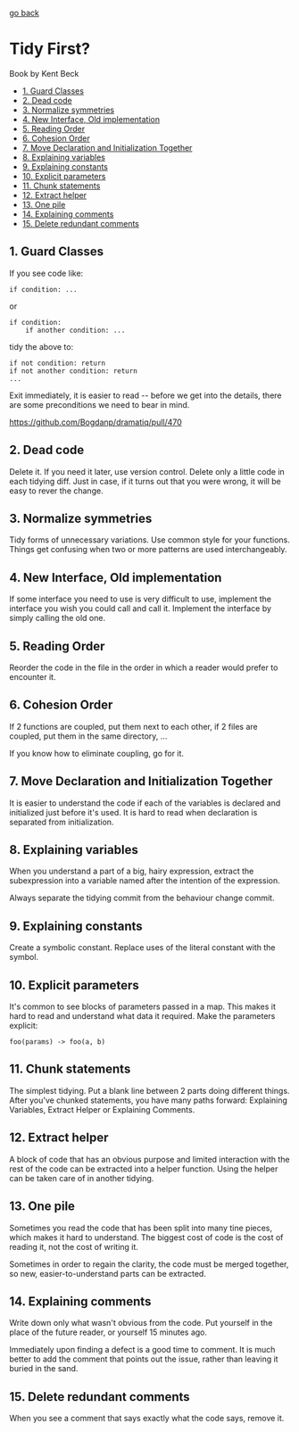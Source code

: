 [go back](https://github.com/pkardas/learning)

# Tidy First?

Book by Kent Beck

- [1. Guard Classes](#1-guard-classes)
- [2. Dead code](#2-dead-code)
- [3. Normalize symmetries](#3-normalize-symmetries)
- [4. New Interface, Old implementation](#4-new-interface-old-implementation)
- [5. Reading Order](#5-reading-order)
- [6. Cohesion Order](#6-cohesion-order)
- [7. Move Declaration and Initialization Together](#7-move-declaration-and-initialization-together)
- [8. Explaining variables](#8-explaining-variables)
- [9. Explaining constants](#9-explaining-constants)
- [10. Explicit parameters](#10-explicit-parameters)
- [11. Chunk statements](#11-chunk-statements)
- [12. Extract helper](#12-extract-helper)
- [13. One pile](#13-one-pile)
- [14. Explaining comments](#14-explaining-comments)
- [15. Delete redundant comments](#15-delete-redundant-comments)

## 1. Guard Classes

If you see code like:

```
if condition: ...
```

or

```
if condition:
    if another condition: ...
```

tidy the above to:

```
if not condition: return
if not another condition: return
...
```

Exit immediately, it is easier to read -- before we get into the details, there are some preconditions we need to bear
in mind.

https://github.com/Bogdanp/dramatiq/pull/470

## 2. Dead code

Delete it. If you need it later, use version control. Delete only a little code in each tidying diff. Just in case, if
it turns out that you were wrong, it will be easy to rever the change.

## 3. Normalize symmetries

Tidy forms of unnecessary variations. Use common style for your functions. Things get confusing when two or more
patterns are used interchangeably.

## 4. New Interface, Old implementation

If some interface you need to use is very difficult to use, implement the interface you wish you could call and call it.
Implement the interface by simply calling the old one.

## 5. Reading Order

Reorder the code in the file in the order in which a reader would prefer to encounter it.

## 6. Cohesion Order

If 2 functions are coupled, put them next to each other, if 2 files are coupled, put them in the same directory, ...

If you know how to eliminate coupling, go for it.

## 7. Move Declaration and Initialization Together

It is easier to understand the code if each of the variables is declared and initialized just before it's used. It is
hard to read when declaration is separated from initialization.

## 8. Explaining variables

When you understand a part of a big, hairy expression, extract the subexpression into a variable named after the
intention of the expression.

Always separate the tidying commit from the behaviour change commit.

## 9. Explaining constants

Create a symbolic constant. Replace uses of the literal constant with the symbol.

## 10. Explicit parameters

It's common to see blocks of parameters passed in a map. This makes it hard to read and understand what data it
required. Make the parameters explicit:

```
foo(params) -> foo(a, b)
```

## 11. Chunk statements

The simplest tidying. Put a blank line between 2 parts doing different things. After you've chunked statements, you have
many paths forward: Explaining Variables, Extract Helper or Explaining Comments.

## 12. Extract helper

A block of code that has an obvious purpose and limited interaction with the rest of the code can be extracted into a
helper function. Using the helper can be taken care of in another tidying.

## 13. One pile

Sometimes you read the code that has been split into many tine pieces, which makes it hard to understand. The biggest
cost of code is the cost of reading it, not the cost of writing it.

Sometimes in order to regain the clarity, the code must be merged together, so new, easier-to-understand parts can be
extracted.

## 14. Explaining comments

Write down only what wasn't obvious from the code. Put yourself in the place of the future reader, or yourself 15
minutes ago.

Immediately upon finding a defect is a good time to comment. It is much better to add the comment that points out the
issue, rather than leaving it buried in the sand.

## 15. Delete redundant comments

When you see a comment that says exactly what the code says, remove it.
